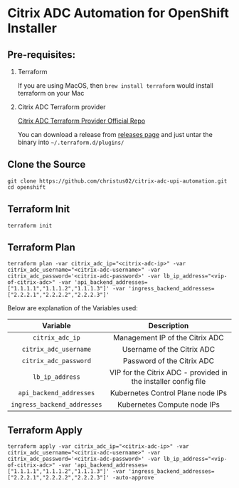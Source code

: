 # Citrix ADC Automation for OpenShift Installer

## Pre-requisites:

1. Terraform

    If you are using MacOS, then `brew install terraform` would install terraform on your Mac

2. Citrix ADC Terraform provider

    [Citrix ADC Terraform Provider Official Repo](https://github.com/citrix/terraform-provider-citrixadc)

    You can download a release from [releases page](https://github.com/citrix/terraform-provider-citrixadc/releases) and just untar the binary into `~/.terraform.d/plugins/`
    

## Clone the Source

```
git clone https://github.com/christus02/citrix-adc-upi-automation.git
cd openshift
```

## Terraform Init

`terraform init`

## Terraform Plan

```
terraform plan -var citrix_adc_ip="<citrix-adc-ip>" -var citrix_adc_username="<citrix-adc-username>" -var citrix_adc_password='<citrix-adc-password>' -var lb_ip_address="<vip-of-citrix-adc>" -var 'api_backend_addresses=["1.1.1.1","1.1.1.2","1.1.1.3"]' -var 'ingress_backend_addresses=["2.2.2.1","2.2.2.2","2.2.2.3"]'
```

Below are explanation of the Variables used:

| Variable | Description | 
| :------: | :---------: | 
| `citrix_adc_ip` | Management IP of the Citrix ADC | 
| `citrix_adc_username` | Username of the Citrix ADC | 
| `citrix_adc_password` | Password of the Citrix ADC |
| `lb_ip_address` | VIP for the Citrix ADC - provided in the installer config file |
| `api_backend_addresses` | Kubernetes Control Plane node IPs |
| `ingress_backend_addresses` | Kubernetes Compute node IPs |

 
## Terraform Apply

```
terraform apply -var citrix_adc_ip="<citrix-adc-ip>" -var citrix_adc_username="<citrix-adc-username>" -var citrix_adc_password='<citrix-adc-password>' -var lb_ip_address="<vip-of-citrix-adc>" -var 'api_backend_addresses=["1.1.1.1","1.1.1.2","1.1.1.3"]' -var 'ingress_backend_addresses=["2.2.2.1","2.2.2.2","2.2.2.3"]' -auto-approve
```